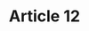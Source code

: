 ---
title: "Article 12"
draft: false
exceptions:
- info52b
memberstates:
- SE
score: 3
compensation:
- 
remarks: |
 


link: ""
---
